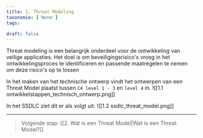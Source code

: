 ```yaml
---
title: 1. Threat Modeling
taxonomie: ['None']
tags:

draft: false 
---
```


Threat modeling is een belangrijk onderdeel voor de ontwikkeling van veilige applicaties. Het doel is om beveiligingsrisico's vroeg in het ontwikkelingsproces te identificeren en passende maatregelen te nemen om deze risico's op te lossen

In het maken van het technische ontwerp vindt het ontwerpen van een Threat Model plaatst tussen `C4 level 1 - 3` en `level 4` in.
![[1.1 ontwikkelstappen_technisch_ontwerp.png]]

In het SSDLC ziet dit er als volgt uit:
![[1.2 ssdlc_threat_model.png]]

---
> Volgende stap: [[2. Wat is een Threat Model|Wat is een Threat Model?]]
